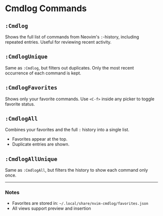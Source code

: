 # Cmdlog Commands

## `:Cmdlog`

Shows the full list of commands from Neovim's `:`-history, including repeated entries. Useful for reviewing recent activity.

## `:CmdlogUnique`

Same as `:Cmdlog`, but filters out duplicates. Only the most recent occurrence of each command is kept.

## `:CmdlogFavorites`

Shows only your favorite commands. Use `<C-f>` inside any picker to toggle favorite status.

## `:CmdlogAll`

Combines your favorites and the full `:` history into a single list.
- Favorites appear at the top.
- Duplicate entries are shown.

## `:CmdlogAllUnique`

Same as `:CmdlogAll`, but filters the history to show each command only once.

---

### Notes

- Favorites are stored in: `~/.local/share/nvim-cmdlog/favorites.json`
- All views support preview and insertion
